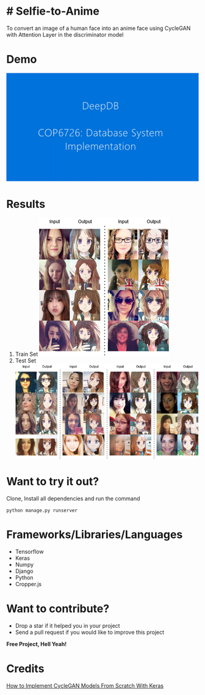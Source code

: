
# # Selfie-to-Anime
To convert an image of a human face into an anime face using CycleGAN with Attention Layer in the discriminator model

# Demo
[![Demo](https://github.com/deepbodra97/Database-System-Implementation/blob/master/P5:%20DeepDB/Database%20System%20Implementation%20(Demo).mp4%20-%20VLC%20media%20player%2024-04-2020%2000_08_41.png)](https://www.youtube.com/watch?v=x9PuqaW_HBE)


# Results
1. Train Set
![Cherry picked results on train set](https://github.com/deepbodra97/Selfie-to-Anime/blob/master/media/result_train.png)
2. Test Set
![Cherry picked results on test set](https://github.com/deepbodra97/Selfie-to-Anime/blob/master/media/result_test.png)

# Want to try it out?
Clone, Install all dependencies and run the command

    python manage.py runserver

# Frameworks/Libraries/Languages
- Tensorflow
- Keras
- Numpy
- Django
- Python
- Cropper.js

# Want to contribute?
- Drop a star if it helped you in your project
- Send a pull request if you would like to improve this project

**Free Project, Hell Yeah!**

# Credits
[How to Implement CycleGAN Models From Scratch With Keras](https://machinelearningmastery.com/how-to-develop-cyclegan-models-from-scratch-with-keras/)
